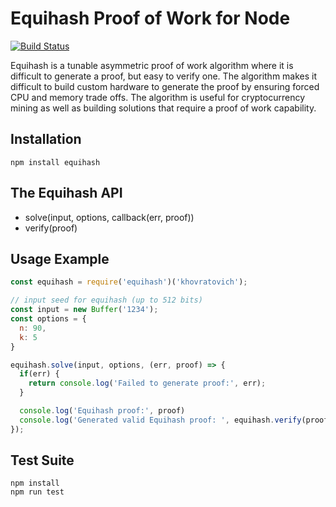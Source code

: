 # Equihash Proof of Work for Node

[![Build Status](https://ci.digitalbazaar.com/buildStatus/icon?job=equihash)](https://ci.digitalbazaar.com/job/equihash)

Equihash is a tunable asymmetric proof of work algorithm where it is difficult 
to generate a proof, but easy to verify one. The algorithm makes it difficult 
to build custom hardware to generate the proof by ensuring forced CPU and 
memory trade offs. The algorithm is useful for cryptocurrency mining as 
well as building solutions that require a proof of work capability.

## Installation

```
npm install equihash
```

## The Equihash API
- solve(input, options, callback(err, proof))
- verify(proof)

## Usage Example
```javascript
const equihash = require('equihash')('khovratovich');

// input seed for equihash (up to 512 bits)
const input = new Buffer('1234');
const options = {
  n: 90,
  k: 5
}

equihash.solve(input, options, (err, proof) => {
  if(err) {
    return console.log('Failed to generate proof:', err);
  }

  console.log('Equihash proof:', proof)
  console.log('Generated valid Equihash proof: ', equihash.verify(proof));
});
```

## Test Suite

```
npm install
npm run test
```

